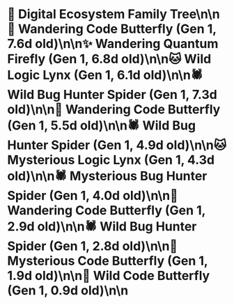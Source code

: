 # 🌳 Digital Ecosystem Family Tree\n\n🦋 Wandering Code Butterfly (Gen 1, 7.6d old)\n\n✨ Wandering Quantum Firefly (Gen 1, 6.8d old)\n\n🐱 Wild Logic Lynx (Gen 1, 6.1d old)\n\n🕷️ Wild Bug Hunter Spider (Gen 1, 7.3d old)\n\n🦋 Wandering Code Butterfly (Gen 1, 5.5d old)\n\n🕷️ Wild Bug Hunter Spider (Gen 1, 4.9d old)\n\n🐱 Mysterious Logic Lynx (Gen 1, 4.3d old)\n\n🕷️ Mysterious Bug Hunter Spider (Gen 1, 4.0d old)\n\n🦋 Wandering Code Butterfly (Gen 1, 2.9d old)\n\n🕷️ Wild Bug Hunter Spider (Gen 1, 2.8d old)\n\n🦋 Mysterious Code Butterfly (Gen 1, 1.9d old)\n\n🦋 Wild Code Butterfly (Gen 1, 0.9d old)\n\n